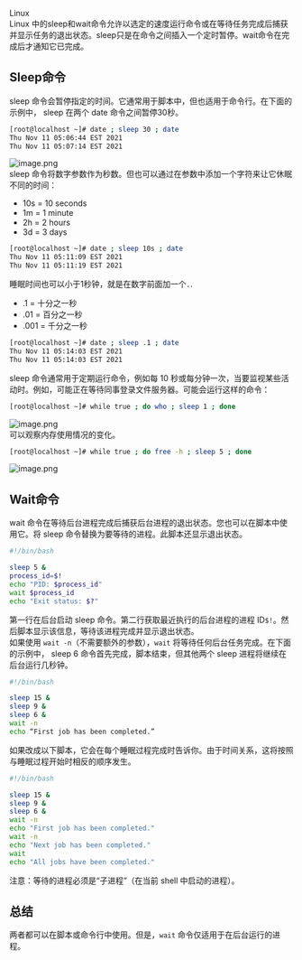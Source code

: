 Linux<br />Linux 中的sleep和wait命令允许以选定的速度运行命令或在等待任务完成后捕获并显示任务的退出状态。sleep只是在命令之间插入一个定时暂停。wait命令在完成后才通知它已完成。
<a name="E4t9Y"></a>
## Sleep命令
sleep 命令会暂停指定的时间。它通常用于脚本中，但也适用于命令行。在下面的示例中， sleep 在两个 date 命令之间暂停30秒。
```bash
[root@localhost ~]# date ; sleep 30 ; date
Thu Nov 11 05:06:44 EST 2021
Thu Nov 11 05:07:14 EST 2021
```
![image.png](https://cdn.nlark.com/yuque/0/2022/png/396745/1651019239137-1dbebd5f-1af7-477b-b625-cc9f1f9edee8.png#clientId=u525cfdb0-d006-4&from=paste&height=72&id=u84a09033&originHeight=179&originWidth=1517&originalType=binary&ratio=1&rotation=0&showTitle=false&size=26215&status=done&style=none&taskId=ud4df3a67-5026-4a1b-bb2d-0c8e93e88d4&title=&width=606.8)<br />sleep 命令将数字参数作为秒数。但也可以通过在参数中添加一个字符来让它休眠不同的时间：

- 10s = 10 seconds
- 1m = 1 minute
- 2h = 2 hours
- 3d = 3 days
```bash
[root@localhost ~]# date ; sleep 10s ; date
Thu Nov 11 05:11:09 EST 2021
Thu Nov 11 05:11:19 EST 2021
```
睡眠时间也可以小于1秒钟，就是在数字前面加一个`.`.

- .1 = 十分之一秒
- .01 = 百分之一秒
- .001 = 千分之一秒
```bash
[root@localhost ~]# date ; sleep .1 ; date
Thu Nov 11 05:14:03 EST 2021
Thu Nov 11 05:14:03 EST 2021
```
sleep 命令通常用于定期运行命令，例如每 10 秒或每分钟一次，当要监视某些活动时。例如，可能正在等待同事登录文件服务器。可能会运行这样的命令：
```bash
[root@localhost ~]# while true ; do who ; sleep 1 ; done
```
![image.png](https://cdn.nlark.com/yuque/0/2022/png/396745/1651019358343-8479bf73-db00-4dcf-b5d0-1f49f7f0c8b2.png#clientId=u525cfdb0-d006-4&from=paste&height=257&id=u24e4bdf8&originHeight=643&originWidth=1898&originalType=binary&ratio=1&rotation=0&showTitle=false&size=112455&status=done&style=none&taskId=u1dfc8d05-1684-4c5f-8cd4-8714424579f&title=&width=759.2)<br />可以观察内存使用情况的变化。
```bash
[root@localhost ~]# while true ; do free -h ; sleep 5 ; done
```
![image.png](https://cdn.nlark.com/yuque/0/2022/png/396745/1651019298294-eaea4764-dd72-4757-a694-dd06ff5232d8.png#clientId=u525cfdb0-d006-4&from=paste&height=352&id=ue6ba4586&originHeight=879&originWidth=2041&originalType=binary&ratio=1&rotation=0&showTitle=false&size=94369&status=done&style=none&taskId=u7786db4d-06e9-49fa-9f7f-0e46eaf3ad9&title=&width=816.4)
<a name="GEsr1"></a>
## Wait命令
wait 命令在等待后台进程完成后捕获后台进程的退出状态。您也可以在脚本中使用它。将 sleep 命令替换为要等待的进程。此脚本还显示退出状态。
```bash
#!/bin/bash

sleep 5 &
process_id=$!
echo "PID: $process_id"
wait $process_id
echo "Exit status: $?"
```
第一行在后台启动 sleep 命令。第二行获取最近执行的后台进程的进程 ID`$!`。然后脚本显示该信息，等待该进程完成并显示退出状态。<br />如果使用 `wait -n`（不需要额外的参数），`wait` 将等待任何后台任务完成。在下面的示例中， sleep 6 命令首先完成，脚本结束，但其他两个 sleep 进程将继续在后台运行几秒钟。
```bash
#!/bin/bash

sleep 15 &
sleep 9 &
sleep 6 &
wait -n
echo “First job has been completed.”
```
如果改成以下脚本，它会在每个睡眠过程完成时告诉你。由于时间关系，这将按照与睡眠过程开始时相反的顺序发生。
```bash
#!/bin/bash

sleep 15 &
sleep 9 &
sleep 6 &
wait -n
echo "First job has been completed."
wait -n
echo "Next job has been completed."
wait
echo "All jobs have been completed."
```
注意：等待的进程必须是“子进程”（在当前 shell 中启动的进程）。
<a name="nz6as"></a>
## 总结
两者都可以在脚本或命令行中使用。但是，`wait` 命令仅适用于在后台运行的进程。
